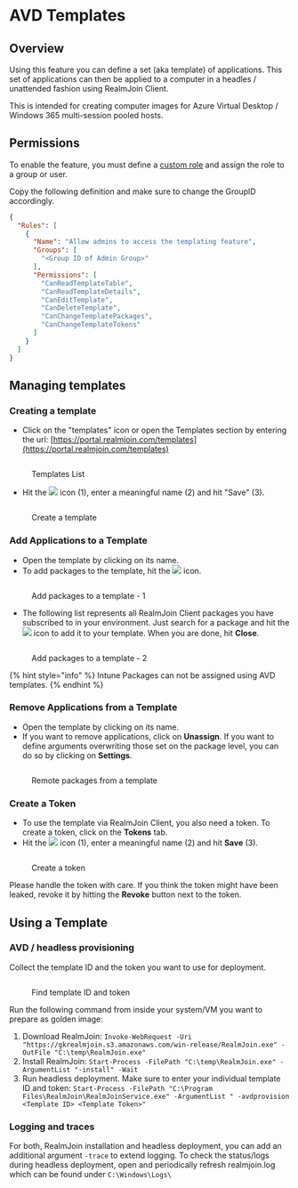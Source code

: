 # AVD Templates

## Overview

Using this feature you can define a set (aka template) of applications. This set of applications can then be applied to a computer in a headles / unattended fashion using RealmJoin Client.

This is intended for creating computer images for Azure Virtual Desktop / Windows 365 multi-session pooled hosts.

## Permissions

To enable the feature, you must define a [custom role](../settings/custom-roles/) and assign the role to a group or user.

Copy the following definition and make sure to change the GroupID accordingly.

```json
{
  "Rules": [
    {
      "Name": "Allow admins to access the templating feature",
      "Groups": [
        "<Group ID of Admin Group>"
      ],
      "Permissions": [
        "CanReadTemplateTable",
        "CanReadTemplateDetails",
        "CanEditTemplate",
        "CanDeleteTemplate",
        "CanChangeTemplatePackages",
        "CanChangeTemplateTokens"
      ]
    }
  ]
}
```

## Managing templates

### Creating a template

* Click on the "templates" icon or open the Templates section by entering the url: [https://portal.realmjoin.com/templates](https://portal.realmjoin.com/templates)

<figure><img src="../.gitbook/assets/image (38).png" alt=""><figcaption><p>Templates List</p></figcaption></figure>

* Hit the ![](<../.gitbook/assets/image (36).png>) icon (1), enter a meaningful name (2) and hit "Save" (3).&#x20;

<figure><img src="../.gitbook/assets/image-1.png" alt=""><figcaption><p>Create a template</p></figcaption></figure>

### Add Applications to a Template

* Open the template by clicking on its name.
* To add packages to the template, hit the ![](<../.gitbook/assets/image (29).png>) icon.&#x20;

<figure><img src="../.gitbook/assets/image-2.png" alt=""><figcaption><p>Add packages to a template - 1</p></figcaption></figure>

* The following list represents all RealmJoin Client packages you have subscribed to in your environment. Just search for a package and hit the ![](<../.gitbook/assets/image (35).png>) icon to add it to your template. When you are done, hit **Close**.

<figure><img src="../.gitbook/assets/image-3.png" alt=""><figcaption><p>Add packages to a template - 2</p></figcaption></figure>

{% hint style="info" %}
Intune Packages can not be assigned using AVD templates.
{% endhint %}

### Remove Applications from a Template

* Open the template by clicking on its name.
* If you want to remove applications, click on **Unassign**. If you want to define arguments overwriting those set on the package level, you can do so by clicking on **Settings**.&#x20;

<figure><img src="../.gitbook/assets/image-4.png" alt=""><figcaption><p>Remote packages from a template</p></figcaption></figure>

### Create a Token

* To use the template via RealmJoin Client, you also need a token. To create a token, click on the **Tokens** tab.
* Hit the ![](<../.gitbook/assets/image (36).png>) icon (1), enter a meaningful name (2) and hit **Save** (3).&#x20;

<figure><img src="../.gitbook/assets/image-6.png" alt=""><figcaption><p>Create a token</p></figcaption></figure>

Please handle the token with care. If you think the token might have been leaked, revoke it by hitting the **Revoke** button next to the token.&#x20;

## Using a Template&#x20;

### AVD / headless provisioning

Collect the template ID and the token you want to use for deployment.

<figure><img src="../.gitbook/assets/image (26).png" alt=""><figcaption><p>Find template ID and token</p></figcaption></figure>

Run the following command from inside your system/VM you want to prepare as golden image:

1. Download RealmJoin: `Invoke-WebRequest -Uri "https://gkrealmjoin.s3.amazonaws.com/win-release/RealmJoin.exe" -OutFile "C:\temp\RealmJoin.exe"`
2. Install RealmJoin: `Start-Process -FilePath "C:\temp\RealmJoin.exe" -ArgumentList "-install" -Wait`
3. Run headless deployment. Make sure to enter your individual template ID and token: `Start-Process -FilePath "C:\Program Files\RealmJoin\RealmJoinService.exe" -ArgumentList " -avdprovision <Template ID> <Template Token>"`

### Logging and traces

For both, RealmJoin installation and headless deployment, you can add an additional argument `-trace` to extend logging. To check the status/logs during headless deployment, open and periodically refresh realmjoin.log which can be found under `C:\Windows\Logs\`
